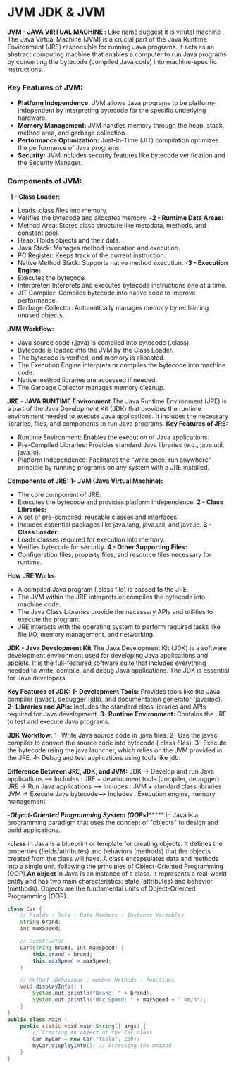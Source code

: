  # **JVM JDK &  JVM**

 **JVM - JAVA VIRTUAL MACHINE :** Like name suggest it is virutal machine , The Java Virtual Machine (JVM) is a crucial part of the Java Runtime Environment (JRE) responsible for running Java programs. It acts as an abstract computing machine that enables 
a computer to run Java programs by converting the bytecode (compiled Java code) into machine-specific instructions.
### **Key Features of JVM:**
- **Platform Independence:** JVM allows Java programs to be platform-independent by interpreting bytecode for the specific underlying hardware.
- **Memory Management:** JVM handles memory through the heap, stack, method area, and garbage collection.
- **Performance Optimization:** Just-In-Time (JIT) compilation optimizes the performance of Java programs.
- **Security:** JVM includes security features like bytecode verification and the Security Manager.
### **Components of JVM:**
-**1 - Class Loader:**
- Loads .class files into memory.
- Verifies the bytecode and allocates memory.
-**2 - Runtime Data Areas:**
- Method Area: Stores class structure like metadata, methods, and constant pool.
- Heap: Holds objects and their data.
- Java Stack: Manages method invocation and execution.
- PC Register: Keeps track of the current instruction.
- Native Method Stack: Supports native method execution.
-**3 - Execution Engine:**
- Executes the bytecode.
- Interpreter: Interprets and executes bytecode instructions one at a time.
- JIT Compiler: Compiles bytecode into native code to improve performance.
- Garbage Collector: Automatically manages memory by reclaiming unused objects.

**JVM Workflow:**
- Java source code (.java) is compiled into bytecode (.class).
- Bytecode is loaded into the JVM by the Class Loader.
- The bytecode is verified, and memory is allocated.
- The Execution Engine interprets or compiles the bytecode into machine code.
- Native method libraries are accessed if needed.
- The Garbage Collector manages memory cleanup.

**JRE - JAVA RUNTIME Environment**
The Java Runtime Environment (JRE) is a part of the Java Development Kit (JDK) that 
provides the runtime environment needed to execute Java applications. It includes the necessary libraries, files, and components to run Java programs.
**Key Features of JRE:**
- Runtime Environment: Enables the execution of Java applications.
- Pre-Compiled Libraries: Provides standard Java libraries (e.g., java.util, java.io).
- Platform Independence: Facilitates the "write once, run anywhere" principle by running programs on any system with a JRE installed.

**Components of JRE:**
**1- JVM (Java Virtual Machine):**
- The core component of JRE.
- Executes the bytecode and provides platform independence.
**2 - Class Libraries:**
- A set of pre-compiled, reusable classes and interfaces.
- Includes essential packages like java.lang, java.util, and java.io.
**3 - Class Loader:**
- Loads classes required for execution into memory.
- Verifies bytecode for security.
**4 - Other Supporting Files:**
- Configuration files, property files, and resource files necessary for runtime.

**How JRE Works:**
- A compiled Java program (.class file) is passed to the JRE.
- The JVM within the JRE interprets or compiles the bytecode into machine code.
- The Java Class Libraries provide the necessary APIs and utilities to execute the program.
- JRE interacts with the operating system to perform required tasks like file I/O, memory management, and networking.

**JDK - Java Development Kit**
The Java Development Kit (JDK) is a software development environment used for developing Java applications and applets. It is the full-featured software suite that includes everything 
needed to write, compile, and debug Java applications. The JDK is essential for Java developers.

**Key Features of JDK:**
**1- Development Tools:** Provides tools like the Java compiler (javac), debugger (jdb), and documentation generator (javadoc).
**2- Libraries and APIs:** Includes the standard class libraries and APIs required for Java development.
**3- Runtime Environment:** Contains the JRE to test and execute Java programs.

**JDK Workflow:**
1- Write Java source code in .java files.
2- Use the javac compiler to convert the source code into bytecode (.class files).
3- Execute the bytecode using the java launcher, which relies on the JVM provided in the JRE.
4- Debug and test applications using tools like jdb.

**Difference Between JRE, JDK, and JVM:**
JDK	-> Develop and run Java applications	--> Includes : JRE + development tools (compiler, debugger)
JRE ->	Run Java applications	--> Includes : JVM + standard class libraries
JVM	-> Execute Java bytecode--> Includes : 	Execution engine, memory management



-***************************************Object-Oriented Programming System (OOPs)********************************************
in Java is a programming paradigm that uses the concept of "objects" to design and build applications.


-**class** in Java is a blueprint or template for creating objects. It defines the properties (fields/attributes) and behaviors (methods) that the objects created from the class will have. A class encapsulates data and methods into a single unit, following the principles of Object-Oriented Programming (OOP).**An object** in Java is an instance of a class. It represents a real-world entity and has two main characteristics: state (attributes) and behavior (methods). Objects are the fundamental units of Object-Oriented Programming (OOP).

```java
class Car {
    // Fields : Data : Data Members : Instance Variables
    String brand;
    int maxSpeed;

    // Constructor
    Car(String brand, int maxSpeed) {
        this.brand = brand;
        this.maxSpeed = maxSpeed;
    }

    // Method :Behaviour : member Methods : functions 
    void displayInfo() {
        System.out.println("Brand: " + brand);
        System.out.println("Max Speed: " + maxSpeed + " km/h");
    }
}
public class Main {
    public static void main(String[] args) {
        // Creating an object of the Car class
        Car myCar = new Car("Tesla", 250);
        myCar.displayInfo(); // Accessing the method
    }
}

